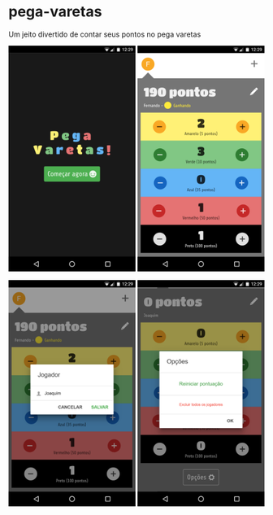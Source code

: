 # pega-varetas
Um jeito divertido de contar seus pontos no pega varetas

<img src="/res/screenshots/1-login.png" alt="1-login" width="250px"> <img src="/res/screenshots/2-player-area.png" alt="2-player-area" width="250px">

<img src="/res/screenshots/3-player-add.png" alt="3-player-add" width="250px"> <img src="/res/screenshots/4-options.png" alt="4-options" width="250px">
